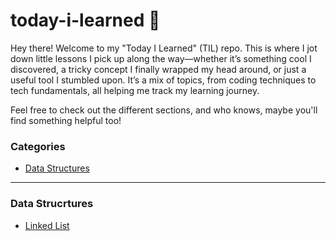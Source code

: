 # today-i-learned 📝
Hey there! Welcome to my "Today I Learned" (TIL) repo. This is where I jot down little lessons I pick up along the way—whether it’s something cool I discovered, a tricky concept I finally wrapped my head around, or just a useful tool I stumbled upon. It’s a mix of topics, from coding techniques to tech fundamentals, all helping me track my learning journey.

Feel free to check out the different sections, and who knows, maybe you'll find something helpful too!

### Categories
* [Data Structures](/data-structures)

---

### Data Strucrtures

- [Linked List](/data-structures/linked-list-data-structure)

